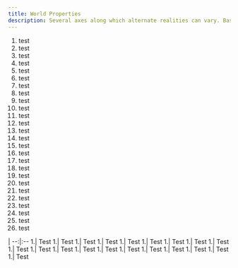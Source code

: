 ```yaml
---
title: World Properties
description: Several axes along which alternate realities can vary. Based on an appendix from the old Manual of the Planes
---
```


<style>
  tr:nth-child(-n+2){background-color:red;}
  tr:nth-child(n+3):nth-child(-n+18){background-color:#ffff0055;}
  tr:nth-child(n+19){background-color:red;}
  
  li:nth-child(n+):nth-child(-n+15){background-color:red;}
</style>





1. test
1. test
1. test
1. test
1. test
1. test
1. test
1. test
1. test
1. test
1. test
1. test
1. test
1. test
1. test
1. test
1. test
1. test
1. test
1. test
1. test
1. test
1. test
1. test
1. test
1. test









 |
--:|:--
1.| Test
1.| Test
1.| Test
1.| Test
1.| Test
1.| Test
1.| Test
1.| Test
1.| Test
1.| Test
1.| Test
1.| Test
1.| Test
1.| Test
1.| Test
1.| Test
1.| Test
1.| Test
1.| Test
1.| Test
